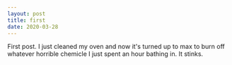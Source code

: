 ```yaml
---
layout: post
title: first 
date: 2020-03-28
---
```

First post.
I just cleaned my oven and now it's turned up to max to burn off whatever horrible chemicle I just spent an hour bathing in.
It stinks.

